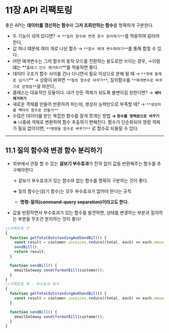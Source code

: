 # 11장 API 리팩토링

좋은 API는 **데이터를 갱신하는 함수**와 **그저 조회만하는 함수**를 명확하게 구분한다.

- 두 기능이 섞여 있다면?
  → `**질의 함수와 변경 함수 분리하기**`를 적용하여 갈라야 한다,
- 값 하나 떄문에 여러 개로 나뉜 함수
  → `**함수 매개 변수화하기**`를 통해 합칠 수 있다.
- 어떤 매개변수는 그저 함수의 동작 모드를 전환하는 용도로만 쓰이는 경우,
  →이럴 떄는 **`플래그 인수 제거하기`**를 적용하면 좋다.
- 데이터 구조가 함수 사이를 건너 다니면서 필요 이상으로 분해 될 때
  → `**객체 통채로 넘기기`\*\*
  → 상황이 바뀌면 `**질의 함수로 바꾸기**`, 질의함수를 `**매개변수로 바꾸기로 균형점**`을 바꾼다,
- 클래스는 대표적인 모듈이다. 내가 만든 객체가 되도록 불변이길 원한다면?
  → **`세터제거하기`**
- 새로운 객체를 만들어 반환하려 하는데, 생성자 능력만으로 부족할 때?
  → `**생성자를 팩터리 함수로 만들기**`
- 수많은 데이터를 받는 복잡한 함수를 잘게 쪼개는 방법
  **→ `함수를 명력문으로 바꾸기`**
  **⇒** 나중에 객체로 변환하여 함수 추출하기 편해진다.
  함수가 단순화되어 명령 객체가 필요 없어지면, `**명령을 함수로 바꾸기**` 로 함수로 되돌릴 수 있다.

---

## 11.1 질의 함수와 변경 함수 분리하기

- 외부에서 관찰 할 수 있는 **겉보기 부수효과**가 전혀 없이 값을 반환해주는 함수를 추구해야한다

  → 겉보기 부수효과가 있는 함수와 없는 함수를 명확히 구분하는 것이 좋다.

  ⇒ 질의 함수는(읽기 함수)는 모두 부수효과가 없어야 한다는 규칙

  - **명령-질의(command-query separation)이라고도 한다.**

- 값을 반환하면서 부수효과가 있는 함수를 발견하면, 상태를 변경하는 부분과 질의하는 부분을 무조건 분리하는 것이 좋다!

```jsx
//리팩토링 전
{
  function getTotalOutstandingAndSendBill() {
    const result = customer.invoices.reduce((total, each) => each.amount + total, 0);
    sendBill();
    return result;
  }

  function sendBill() {
    emailGateway.send(formatBill(customer));
  }
}
//리팩토링 후 - 부수효과 제거
{
  function getTotalOutstandingAndSendBill() {
    const result = customer.invoices.reduce((total, each) => each.amount + total, 0);
  }

  function sendBill() {
    emailGateway.send(formatBill(customer));
  }
}
```
